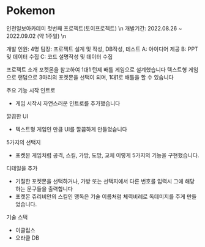 # Pokemon

인천일보아카데미 첫번째 프로젝트(토이프로젝트) \n
개발기간: 2022.08.26 ~ 2022.09.02 (약 1주일) \n

개발 인원: 4명
팀장: 프로젝트 설계 및 작성, DB작성, 테스트
A: 아이디어 제공
B: PPT 및 데이터 수집
C: 코드 설명작성 및 데이터 수집

프로젝트 소개
포켓몬을 참고하여 1대1 턴제 배틀 게임으로 설계했습니다
텍스트형 게임으로 랜덤으로 3마리의 포켓몬을 선택이 되며, 1대1로 배틀을 할 수 있습니다


주요 기능
시작 인트로
 - 게임 시작시 자연스러운 인트로를 추가했습니다

깔끔한 UI
 - 텍스트형 게임인 만큼 UI를 깔끔하게 만들었습니다
 
5가지의 선택지
 - 포켓몬 게임처럼 공격, 스킬, 가방, 도망, 교체 이렇게 5가지의 기능을 구현했습니다.

디테일을 추가
 - 기절한 포켓몬을 선택하거나, 가방 또는 선택지에서 다른 번호를 입력시 그에 해당하는 문구들을 출력합니다
 - 포켓몬 쥬리비안의 스킬인 맹독은 기술 이름처럼 체력비례로 독데미지를 주게 만들었습니다.
 
 기술 스택
 - 이클립스
 - 오라클 DB
